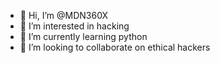 - 👋 Hi, I’m @MDN360X
- 👀 I’m interested in hacking
- 🌱 I’m currently learning python
- 💞️ I’m looking to collaborate on ethical hackers


<!---
MDN360X/MDN360X is a ✨ special ✨ repository because its `README.md` (this file) appears on your GitHub profile.
You can click the Preview link to take a look at your changes.
--->
